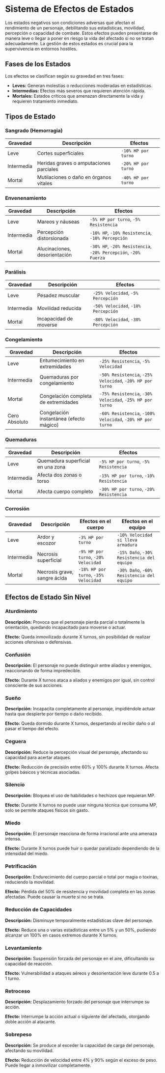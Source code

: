 # Sistema de Efectos de Estados

Los estados negativos son condiciones adversas que afectan el rendimiento de un personaje, debilitando sus estadísticas, movilidad, percepción o capacidad de combate. Estos efectos pueden presentarse de manera leve o llegar a poner en riesgo la vida del afectado si no se tratan adecuadamente. La gestión de estos estados es crucial para la supervivencia en entornos hostiles.

## Fases de los Estados

Los efectos se clasifican según su gravedad en tres fases:

- **Leves:** Generan molestias o reducciones moderadas en estadísticas.
- **Intermedias:** Efectos más severos que requieren atención rápida.
- **Mortales:** Estados críticos que amenazan directamente la vida y requieren tratamiento inmediato.

## Tipos de Estado

### Sangrado (Hemorragia)

| Gravedad   | Descripción                                   | Efectos                              |
|------------|-----------------------------------------------|--------------------------------------|
| Leve       | Cortes superficiales                          | `-10% HP por turno`                  |
| Intermedia | Heridas graves o amputaciones parciales       | `-20% HP por turno`                  |
| Mortal     | Mutilaciones o daño en órganos vitales        | `-40% HP por turno`                  |

### Envenenamiento

| Gravedad   | Descripción                        | Efectos                                                      |
|------------|------------------------------------|--------------------------------------------------------------|
| Leve       | Mareos y náuseas                   | `-5% HP por turno`, `-5% Resistencia`                        |
| Intermedia | Percepción distorsionada           | `-10% HP`, `-10% Resistencia`, `-10% Percepción`            |
| Mortal     | Alucinaciones, desorientación      | `-30% HP`, `-20% Resistencia`, `-20% Percepción`, `-20% Fuerza` |

### Parálisis

| Gravedad   | Descripción                                | Efectos                          |
|------------|--------------------------------------------|----------------------------------|
| Leve       | Pesadez muscular                           | `-25% Velocidad`, `-5% Percepción` |
| Intermedia | Movilidad reducida                         | `-50% Velocidad`, `-10% Percepción` |
| Mortal     | Incapacidad de moverse                     | `-80% Velocidad`, `-30% Percepción` |

### Congelamiento

| Gravedad        | Descripción                                 | Efectos                                             |
|-----------------|---------------------------------------------|-----------------------------------------------------|
| Leve            | Entumecimiento en extremidades              | `-25% Resistencia`, `-5% Velocidad`                |
| Intermedia      | Quemaduras por congelamiento                | `-50% Resistencia`, `-25% Velocidad`, `-20% HP por turno` |
| Mortal          | Congelación completa de extremidades        | `-75% Resistencia`, `-30% Velocidad`, `-25% HP por turno` |
| Cero Absoluto   | Congelación instantánea (efecto mágico)     | `-60% Resistencia`, `-100% Velocidad`, `-20% HP por turno` |

### Quemaduras

| Gravedad   | Descripción                         | Efectos                                     |
|------------|-------------------------------------|---------------------------------------------|
| Leve       | Quemadura superficial en una zona   | `-5% HP por turno`, `-5% Resistencia`       |
| Intermedia | Afecta dos zonas o torso            | `-15% HP por turno`, `-10% Resistencia`     |
| Mortal     | Afecta cuerpo completo              | `-30% HP por turno`, `-20% Resistencia`     |

### Corrosión

| Gravedad   | Descripción                       | Efectos en el cuerpo                              | Efectos en el equipo                                |
|------------|-----------------------------------|---------------------------------------------------|-----------------------------------------------------|
| Leve       | Ardor y escozor                   | `-3% HP por turno`                                | `-10% Velocidad si lleva armadura`                  |
| Intermedia | Necrosis superficial              | `-9% HP por turno`, `-20% Velocidad`              | `-15% Daño`, `-30% Resistencia del equipo`          |
| Mortal     | Necrosis grave, sangre ácida      | `-18% HP por turno`, `-35% Velocidad`             | `-30% Daño`, `-60% Resistencia del equipo`          |

## Efectos de Estado Sin Nivel

### Aturdimiento

**Descripción:** Provoca que el personaje pierda parcial o totalmente la orientación, quedando incapacitado para moverse o actuar.

**Efecto:** Queda inmovilizado durante X turnos, sin posibilidad de realizar acciones ofensivas o defensivas.

### Confusión

**Descripción:** El personaje no puede distinguir entre aliados y enemigos, reaccionando de forma impredecible.

**Efecto:** Durante X turnos ataca a aliados y enemigos por igual, sin control consciente de sus acciones.

### Sueño

**Descripción:** Incapacita completamente al personaje, impidiéndole actuar hasta que despierte por tiempo o daño recibido.

**Efecto:** Queda dormido durante X turnos, despertando al recibir daño o al pasar el tiempo del efecto.

### Ceguera

**Descripción:** Reduce la percepción visual del personaje, afectando su capacidad para acertar ataques.

**Efecto:** Reducción de precisión entre 60% y 100% durante X turnos. Afecta golpes básicos y técnicas asociadas.

### Silencio

**Descripción:** Bloquea el uso de habilidades o hechizos que requieran MP.

**Efecto:** Durante X turnos no puede usar ninguna técnica que consuma MP, solo se permite ataques físicos sin gasto.

### Miedo

**Descripción:** El personaje reacciona de forma irracional ante una amenaza intensa.

**Efecto:** Durante X turnos puede huir o quedar paralizado dependiendo de la intensidad del miedo.

### Petrificación

**Descripción:** Endurecimiento del cuerpo parcial o total por magia o toxinas, reduciendo la movilidad.

**Efecto:** Pérdida del 50% de resistencia y movilidad completa en las zonas afectadas. Puede causar la muerte si no se trata.

### Reducción de Capacidades

**Descripción:** Disminuye temporalmente estadísticas clave del personaje.

**Efecto:** Reduce una o varias estadísticas entre un 5% y un 50%, pudiendo alcanzar un 100% en casos extremos durante X turnos.

### Levantamiento

**Descripción:** Suspensión forzada del personaje en el aire, dificultando su capacidad de reacción.

**Efecto:** Vulnerabilidad a ataques aéreos y desorientación leve durante 0.5 a 1 turno.

### Retroceso

**Descripción:** Desplazamiento forzado del personaje que interrumpe su acción.

**Efecto:** Interrumpe la acción actual o siguiente del afectado, otorgando doble acción al atacante.

### Sobrepeso

**Descripción:** Se produce al exceder la capacidad de carga del personaje, afectando su movilidad.

**Efecto:** Reducción de velocidad entre 4% y 90% según el exceso de peso. Puede llegar a inmovilizar completamente.
